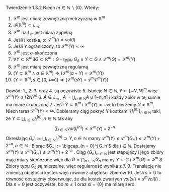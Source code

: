 Twierdzenie 1.3.2
Niech $m \in \mathbb{N} \backslash \{0\}$. Wtedy:
1. $\mathcal{L}^m$ jest miarą zewnętrzną metrzyczną w $\mathbb{R}^m$
2. $\mathcal{B}(\mathbb{R}^m) \subset L_m$
3. $\mathcal{L}^m$ na $L_m$ jest miarą zupełną 
4. Jeśli $I$ kostka, to $\mathcal{L}^m(I) = vol(I)$
5. Jeśli $Y$ ograniczony, to $\mathcal{L}^m(Y) < \infty$
6. $\mathcal{L}^m$ jest $\sigma$-skończona
7. $\forall Y \subset \mathbb{R}^m \exists G \subset \mathbb{R}^m: G$ - typu $G_{\delta} \wedge Y \subset G \wedge \mathcal{L}^m(G) = \mathcal{L}^m(Y)$ 
8. $\mathcal{L}^m$ jest miarą zewnętrzną regularną 
9. $(Y \subset \mathbb{R}^m \wedge a \in \mathbb{R}^m) \Longrightarrow (\mathcal{L}^m(a + Y) = \mathcal{L}^m(Y))$ 
10. $(Y \subset \mathbb{R}^m, s \in [0, +\infty)) \Longrightarrow (\mathcal{L}^m(sY) = s^m\mathcal{L}^m(Y))$

Dowód:
1., 2. 3. oraz 4. są oczywiste 
5. Istnieje $N \in \mathbb{N}, Y \subset [-N, N]^m$ więc $\mathcal{L}^m(Y) \leq (2N)^m$
6. $A \in L_m$ ; $A = \bigcup_{n \in \mathbb{N}} A \cup [-n,n]$ i każdy zbiór w tej sumie ma miarę skończoną
7. Jeśli $Y \subset \mathbb{R}^m$ i $\mathcal{L}^m(Y) = +\infty$ to bierzemy $G = \mathbb{R}^m$. Niech teraz $\mathcal{L}^m(Y) < \infty$. Dobieramy ciąg pokryć Y kostkami $\{I_i^{(n)}\}_{n \in \mathbb{N}}$ taki, że $Y \subset \bigcup_{i \in \mathbb{N}} I_i^{(n)}, n \in \mathbb{N}$ tak aby $$ \sum_{i \in \mathbb{N}} vol(I_i^{(n)}) \leq \mathcal{L}^m(Y) + 2^{-n} $$ Określając $G_n' := \bigcup_{i \in \mathbb{N}} I^{(n)}_i \supset Y, n \in \mathbb{N}$ mamy $\mathcal{L}^m(Y) \leq \mathcal{L}^m(G_n') \leq \mathcal{L}^m(Y) + 2^{-n}, n \in \mathbb{N}$ . Biorąc $G_j := \bigcap_{n = 0}^j G_n'$ dla $j \in \mathbb{N}$. Dostajemy $\mathcal{L}^m(Y) \leq \mathcal{L}^m(G_n') \leq \mathcal{L}^m(Y) + 2^{-n}$ . Ciąg $\{G_n\}_{n \in \mathbb{N}}$ jest stępujący i jego zbiory mają miary skończone więc dla $G = \bigcap_{n \in \mathbb{N}} G_n$ mamy $Y \subset G$ i $\mathcal{L}^m(G) = \mathcal{Y}^m$
8. Zbiory typu $G_{\delta}$ są mierzalne, więc regularność wynika z 7.
9. Translację nie zmieniją objętości kostek więc równierz objętości zbiorów
10. Jeśli $s>0$ to równość dostajemy obserwując, że dla kostek zwartych $vol(sI) = s^m vol(I)$ . Dla $s=0$ jest oczywiste, bo $m \leq 1$ oraz $sI = \{0\}$ ma miarę zero.  